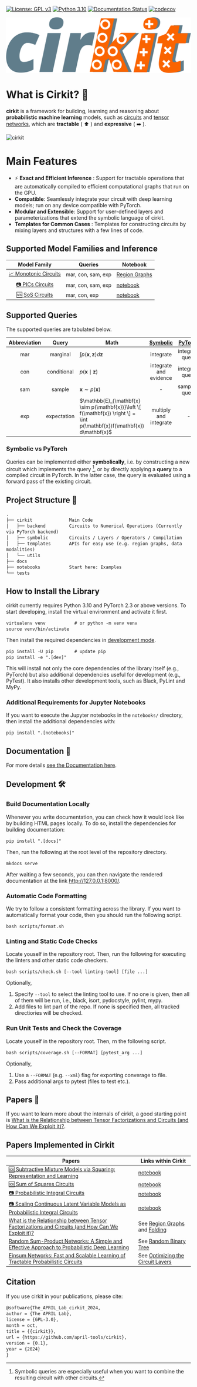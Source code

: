 [![License: GPL v3](https://img.shields.io/badge/License-GPLv3-blue.svg)](https://www.gnu.org/licenses/gpl-3.0)
[![Python 3.10](https://img.shields.io/badge/python-3.10+-green.svg)](https://www.python.org/downloads/release/python-3100/)
[![Documentation Status](https://readthedocs.org/projects/cirkit-docs/badge/?version=latest)](https://cirkit-docs.readthedocs.io/en/latest/?badge=latest)
[![codecov](https://codecov.io/gh/april-tools/cirkit/branch/main/graph/badge.svg?token=MLHONY840L)](https://codecov.io/gh/april-tools/cirkit)

![cirkit logo](./logo.png)


# What is Cirkit? :electric_plug:


**cirkit** is a framework for building, learning and reasoning about **probabilistic machine learning** models, such as [circuits](https://arxiv.org/abs/2409.07953) and [tensor networks](https://arxiv.org/abs/1708.00006), which are **tractable** ( ⬆️ ) and **expressive** ( ➡️ ).

![cirkit](https://github.com/user-attachments/assets/2b40b697-f4dc-4fee-8a14-31ec8245a269)



# Main Features

* ⚡ **Exact and Efficient Inference** : Support for tractable operations that are automatically compiled to efficient computational graphs that run on the GPU.
* **Compatible**: Seamlessly integrate your circuit with deep learning models; run on any device compatible with PyTorch.
* **Modular and Extensible**: Support for user-defined layers and parameterizations that extend the symbolic language of cirkit.
* **Templates for Common Cases** : Templates for constructing circuits by mixing layers and structures with a few lines of code.


## Supported Model Families and Inference

|                     **Model Family**                      | **Queries**        | **Notebook**                                                                                                       |
| :-------------------------------------------------------: | ------------------ | ------------------------------------------------------------------------------------------------------------------ |
| [📈 Monotonic Circuits](https://arxiv.org/abs/2409.07953) | mar, con, sam, exp | [Region Graphs](https://github.com/april-tools/cirkit/blob/main/notebooks/region-graphs-and-parametrisation.ipynb) |
|   [📷 PICs Circuits](https://arxiv.org/abs/2406.06494)    | mar, con, sam, exp | [notebook](https://github.com/april-tools/cirkit/blob/main/notebooks/learning-a-circuit-with-pic.ipynb)            |
|    [🆘 SoS Circuits](https://arxiv.org/abs/2408.11778)    | mar, con, exp      | [notebook](https://github.com/april-tools/cirkit/blob/main/notebooks/sum-of-squares-circuits.ipynb)                |

## Supported Queries

The supported queries are tabulated below.

| **Abbreviation** |  **Query**       | **Math**                                     | **[Symbolic](https://cirkit-docs.readthedocs.io/en/latest/api/cirkit/symbolic/functional/)** | **[PyTorch](https://cirkit-docs.readthedocs.io/en/latest/api/cirkit/backend/torch/queries/)** |
| :-------: | :---------: | --------------------------------------------- | :-------------------------------------------------------------------------------------------: | :--------------------------------------------------------------------------------------------: |
|    mar    | marginal | $\int p(\mathbf{x}, \mathbf{z}) d\mathbf{z}$  |                                           integrate                                           |                                        integrate query                                         |
|    con    | conditional | $p(\mathbf{x} \mid \mathbf{z})$               |                                      integrate and evidence                                      |                                        integrate query                                         |
|    sam    | sample  | $\mathbf{x} \sim p(\mathbf{x})$               |                                               -                                               |                                         sampling query                                         |
|    exp    | expectation | $\mathbb{E}_{\mathbf{x} \sim p(\mathbf{x})}\left \[ f(\mathbf{x}) \right \] = \int p(\mathbf{x})f(\mathbf{x}) d\mathbf{x}$ |                                      multiply and integrate                                      |                                               -                                                |

### Symbolic vs PyTorch
Queries can be implemented either **symbolically**, i.e. by constructing a new circuit which implements the query [^1], or by directly applying a **query** to a compiled circuit in PyTorch. In the latter case, the query is evaluated using a forward pass of the existing circuit.

[^1]: Symbolic queries are especially useful when you want to combine the resulting circuit with other circuits.

## Project Structure :open_file_folder:

```
.
├── cirkit              Main Code
│   ├── backend         Circuits to Numerical Operations (Currently via PyTorch backend)
│   ├── symbolic        Circuits / Layers / Operators / Compilation
│   ├── templates       APIs for easy use (e.g. region graphs, data modalities)
│   └── utils
├── docs
├── notebooks           Start here: Examples
└── tests
```

## How to Install the Library

cirkit currently requires Python 3.10 and PyTorch 2.3 or above versions.
To start developing, install the virtual environment and activate it first.
```shell
virtualenv venv           # or python -m venv venv
source venv/bin/activate
```
Then install the required dependencies in [development mode](https://setuptools.pypa.io/en/latest/userguide/development_mode.html).
```shell
pip install -U pip        # update pip
pip install -e ".[dev]"
```
This will install not only the core dependencies of the library itself (e.g., PyTorch) but also additional dependencies useful for development (e.g., PyTest).
It also installs other development tools, such as Black, PyLint and MyPy.

### Additional Requirements for Jupyter Notebooks

If you want to execute the Jupyter notebooks in the ```notebooks/``` directory, then install the additional dependencies with:
```shell
pip install ".[notebooks]"
```

## Documentation 📘

For more details [see the Documentation here](https://cirkit-docs.readthedocs.io/en/latest/).


## Development 🛠️

### Build Documentation Locally

Whenever you write documentation, you can check how it would look like by building HTML pages locally.
To do so, install the dependencies for building documentation:

```shell
pip install ".[docs]"
```

Then, run the following at the root level of the repository directory.

```shell
mkdocs serve
```

After waiting a few seconds, you can then navigate the rendered documentation at the link http://127.0.0.1:8000/.

### Automatic Code Formatting

We try to follow a consistent formatting across the library.
If you want to automatically format your code, then you should run the following script.

```shell
bash scripts/format.sh
```

### Linting and Static Code Checks

Locate youself in the repository root.
Then, run the following for executing the linters and other static code checkers.

```shell
bash scripts/check.sh [--tool linting-tool] [file ...]
```
Optionally,
1. Specify `--tool` to select the linting tool to use. If no one is given, then all of them will be run, i.e., black, isort, pydocstyle, pylint, mypy.
2. Add files to lint part of the repo. If none is specified then, all tracked directiories will be checked. 

### Run Unit Tests and Check the Coverage 

Locate youself in the repository root.
Then, rn the following script.

```shell
bash scripts/coverage.sh [--FORMAT] [pytest_arg ...]
```
Optionally,
1. Use a `--FORMAT` (e.g. `--xml`) flag for exporting converage to file.
2. Pass additional args to pytest (files to test etc.).


## Papers :scroll:


If you want to learn more about the internals of cirkit, a good starting point is [What is the Relationship between Tensor Factorizations and Circuits (and How Can We Exploit it)?](https://arxiv.org/abs/2409.07953).


## Papers Implemented in Cirkit

| **Papers**          | **Links within Cirkit** |
|--------------------|------------------------|
| [🆘 Subtractive Mixture Models via Squaring: Representation and Learning](https://april-tools.github.io/publications/loconte2023subtractive) | [notebook](https://github.com/april-tools/cirkit/blob/main/notebooks/sum-of-squares-circuits.ipynb) |
| [🆘 Sum of Squares Circuits](https://april-tools.github.io/publications/loconte2024sos) | [notebook](https://github.com/april-tools/cirkit/blob/main/notebooks/sum-of-squares-circuits.ipynb) |
| [📷 Probabilistic Integral Circuits](https://april-tools.github.io/publications/gala2023pic) | [notebook](https://github.com/april-tools/cirkit/blob/main/notebooks/learning-a-circuit-with-pic.ipynb) |
| [📷 Scaling Continuous Latent Variable Models as Probabilistic Integral Circuits](https://april-tools.github.io/publications/gala2024tenpics) | [notebook](https://github.com/april-tools/cirkit/blob/main/notebooks/learning-a-circuit-with-pic.ipynb) |
| [What is the Relationship between Tensor Factorizations and Circuits (and How Can We Exploit it)?](https://april-tools.github.io/publications/loconte2024tfpc) | See [Region Graphs](https://github.com/april-tools/cirkit/blob/main/notebooks/region-graphs-and-parametrisation.ipynb) and [Folding](https://github.com/april-tools/cirkit/blob/main/notebooks/compilation-options.ipynb)|
| [Random Sum-Product Networks: A Simple and Effective Approach to Probabilistic Deep Learning](https://proceedings.mlr.press/v115/peharz20a) | See [Random Binary Tree](https://github.com/april-tools/cirkit/blob/main/notebooks/region-graphs-and-parametrisation.ipynb) |
| [Einsum Networks: Fast and Scalable Learning of Tractable Probabilistic Circuits](https://arxiv.org/abs/2004.06231) | See [Optimizing the Circuit Layers](https://github.com/april-tools/cirkit/blob/main/notebooks/compilation-options.ipynb) |


## Citation

[comment]: <> (The following bib file can be generated from the github page via the "Cite this repository" button. To update bib, simply update the CITATIONS.cff file by uploading current cff file to https://citation-file-format.github.io/ and modifying it )

If you use cirkit in your publications, please cite:

```
@software{The_APRIL_Lab_cirkit_2024,
author = {The APRIL Lab},
license = {GPL-3.0},
month = oct,
title = {{cirkit}},
url = {https://github.com/april-tools/cirkit},
version = {0.1},
year = {2024}
}
```
